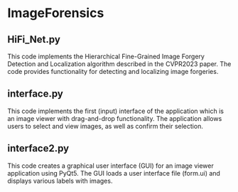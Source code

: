 # ImageForensics

## HiFi_Net.py
This code implements the Hierarchical Fine-Grained Image Forgery Detection and Localization algorithm described in the CVPR2023 paper. The code provides functionality for detecting and localizing image forgeries.

## interface.py
This code implements the first (input) interface of the application which is an image viewer with drag-and-drop functionality. The application allows users to select and view images, as well as confirm their selection.

## interface2.py
This code creates a graphical user interface (GUI) for an image viewer application using PyQt5. The GUI loads a user interface file (form.ui) and displays various labels with images.
